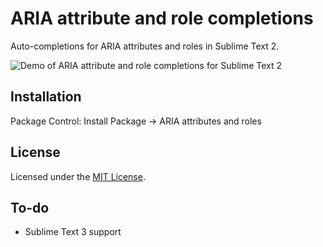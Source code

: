 # ARIA attribute and role completions
Auto-completions for ARIA attributes and roles in Sublime Text 2.

![Demo of ARIA attribute and role completions for Sublime Text 2](http://i.imgur.com/346EAz1.gif)

## Installation
Package Control: Install Package → ARIA attributes and roles

## License
Licensed under the [MIT License](https://github.com/indrekpaas/ARIA/blob/master/LICENSE).

## To-do
* Sublime Text 3 support
